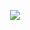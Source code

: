 

<p align="center">
    <a href="https://github.com/anuraghazra/github-readme-stats"> 
    <img align="center" src="https://readme-stats.clckblog.space/api/top-langs/?username=gcholette&layout=compact&&bg_color=0,182433,22324a&title_color=fff&text_color=fff&hide_title=true&hide=java,smarty,vim%20script&langs_count=8&card_width=445&exclude_repo=xscreensaver,logue-sdk,galaxy-xscreensaver" />
    </a>
 </p>

